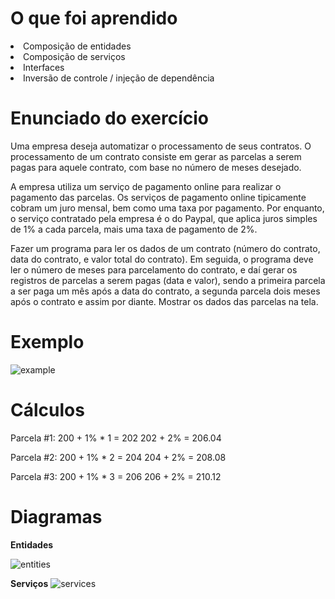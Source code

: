 # O que foi aprendido
<li> Composição de entidades  </li>
<li> Composição de serviços </li>
<li> Interfaces </li>
<li> Inversão de controle / injeção de dependência </li>

# Enunciado do exercício 
Uma empresa deseja automatizar o processamento de seus contratos. O processamento de um contrato consiste em gerar as parcelas a serem pagas para aquele contrato, com base no número de meses desejado.

A empresa utiliza um serviço de pagamento online para realizar o pagamento das parcelas. Os serviços de pagamento online tipicamente cobram um juro mensal, bem como uma taxa por pagamento. Por enquanto, o serviço contratado pela empresa é o do Paypal, que aplica juros simples de 1% a cada parcela, mais uma taxa de pagamento de 2%.

Fazer um programa para ler os dados de um contrato (número do contrato, data do contrato, e valor total do contrato). Em seguida, o programa deve ler o número de meses para parcelamento do contrato, e daí gerar os registros de parcelas a serem pagas (data e valor), sendo a primeira parcela a ser paga um mês após a data do contrato, a segunda parcela dois meses após o contrato e assim por diante. Mostrar os dados das parcelas na tela.

# Exemplo
![example](https://user-images.githubusercontent.com/90002310/194433848-9c42fbc4-83cf-4678-be50-030373a1f6d7.png)


# Cálculos 

Parcela #1: 
200 + 1% * 1 = 202 
202 + 2% = 206.04

Parcela #2: 
200 + 1% * 2 = 204 
204 + 2% = 208.08

Parcela #3: 
200 + 1% * 3 = 206 
206 + 2% = 210.12

# Diagramas

**Entidades**

![entities](https://user-images.githubusercontent.com/90002310/194433602-3ac6f574-4f38-4756-9743-237c1ec11216.png)

**Serviços**
![services](https://user-images.githubusercontent.com/90002310/194433673-b275a516-c306-49dd-988a-2440a0bfe36d.png)

